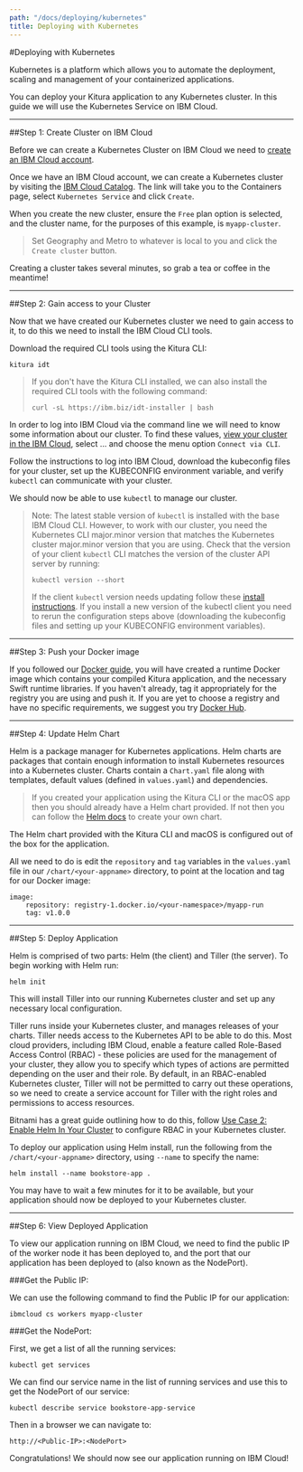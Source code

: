 ```yaml
---
path: "/docs/deploying/kubernetes"
title: Deploying with Kubernetes
---
```


#Deploying with Kubernetes

Kubernetes is a platform which allows you to automate the deployment, scaling and management of your containerized applications.

You can deploy your Kitura application to any Kubernetes cluster. In this guide we will use the Kubernetes Service on IBM Cloud.

---

##Step 1: Create Cluster on IBM Cloud

Before we can create a Kubernetes Cluster on IBM Cloud we need to [create an IBM Cloud account](https://cloud.ibm.com/registration).

Once we have an IBM Cloud account, we can create a Kubernetes cluster by visiting the [IBM Cloud Catalog](https://cloud.ibm.com/catalog?category=containers). The link will take you to the Containers page, select `Kubernetes Service` and click `Create`.

When you create the new cluster, ensure the `Free` plan option is selected, and the cluster name, for the purposes of this example, is `myapp-cluster`.

> Set Geography and Metro to whatever is local to you and click the `Create cluster` button.

Creating a cluster takes several minutes, so grab a tea or coffee in the meantime!

---

##Step 2: Gain access to your Cluster

Now that we have created our Kubernetes cluster we need to gain access to it, to do this we need to install the IBM Cloud CLI tools.

Download the required CLI tools using the Kitura CLI:

```
kitura idt
```

> If you don't have the Kitura CLI installed, we can also install the required CLI tools with the following command:
> ```
> curl -sL https://ibm.biz/idt-installer | bash
> ```

In order to log into IBM Cloud via the command line we will need to know some information about our cluster. To find these values, [view your cluster in the IBM Cloud](https://cloud.ibm.com/kubernetes/clusters), select ... and choose the menu option `Connect via CLI`.

Follow the instructions to log into IBM Cloud, download the kubeconfig files for your cluster, set up the KUBECONFIG environment variable, and verify `kubectl` can communicate with your cluster.

We should now be able to use `kubectl` to manage our cluster.

> Note: The latest stable version of `kubectl` is installed with the base IBM Cloud CLI. However, to work with our cluster, you need the Kubernetes CLI major.minor version that matches the Kubernetes cluster major.minor version that you are using.
> Check that the version of your client `kubectl` CLI matches the version of the cluster API server by running:
> ```
> kubectl version --short
> ```
> If the client `kubectl` version needs updating follow these [install instructions](https://cloud.ibm.com/docs/containers?topic=containers-cs_cli_install). If you install a new version of the kubectl client you need to rerun the configuration steps above (downloading the kubeconfig files and setting up your KUBECONFIG environment variables).

---

##Step 3: Push your Docker image

If you followed our [Docker guide](./docker), you will have created a runtime Docker image which contains your compiled Kitura application, and the necessary Swift runtime libraries. If you haven't already, tag it appropriately for the registry you are using and push it. If you are yet to choose a registry and have no specific requirements, we suggest you try [Docker Hub](https://hub.docker.com).

---

##Step 4: Update Helm Chart

Helm is a package manager for Kubernetes applications. Helm charts are packages that contain enough information to install Kubernetes resources into a Kubernetes cluster. Charts contain a `Chart.yaml` file along with templates, default values (defined in `values.yaml`) and dependencies.

> If you created your application using the Kitura CLI or the macOS app then you should already have a Helm chart provided.
> If not then you can follow the [Helm docs](https://helm.sh/docs/using_helm/#quickstart-guide) to create your own chart.

The Helm chart provided with the Kitura CLI and macOS is configured out of the box for the application.

All we need to do is edit the `repository` and `tag` variables in the `values.yaml` file in our `/chart/<your-appname>` directory, to point at the location and tag for our Docker image:

```
image:
    repository: registry-1.docker.io/<your-namespace>/myapp-run
    tag: v1.0.0

```

---

##Step 5: Deploy Application

Helm is comprised of two parts: Helm (the client) and Tiller (the server). To begin working with Helm run:

```
helm init
```

This will install Tiller into our running Kubernetes cluster and set up any necessary local configuration.

Tiller runs inside your Kubernetes cluster, and manages releases of your charts. Tiller needs access to the Kubernetes API to be able to do this. Most cloud providers, including IBM Cloud, enable a feature called Role-Based Access Control (RBAC) - these policies are used for the management of your cluster, they allow you to specify which types of actions are permitted depending on the user and their role. By default, in an RBAC-enabled Kubernetes cluster, Tiller will not be permitted to carry out these operations, so we need to create a service account for Tiller with the right roles and permissions to access resources.

Bitnami has a great guide outlining how to do this, follow [Use Case 2: Enable Helm In Your Cluster](https://docs.bitnami.com/kubernetes/how-to/configure-rbac-in-your-kubernetes-cluster/) to configure RBAC in your Kubernetes cluster.

To deploy our application using Helm install, run the following from the `/chart/<your-appname>` directory, using `--name` to specify the name:

```
helm install --name bookstore-app .
```

You may have to wait a few minutes for it to be available, but your application should now be deployed to your Kubernetes cluster.

---

##Step 6: View Deployed Application

To view our application running on IBM Cloud, we need to find the public IP of the worker node it has been deployed to, and the port that our application has been deployed to (also known as the NodePort).

###Get the Public IP:

We can use the following command to find the Public IP for our application:

```
ibmcloud cs workers myapp-cluster
```

###Get the NodePort:

First, we get a list of all the running services:

```
kubectl get services
```

We can find our service name in the list of running services and use this to get the NodePort of our service:

```
kubectl describe service bookstore-app-service
```

Then in a browser we can navigate to:

```
http://<Public-IP>:<NodePort>
```

Congratulations! We should now see our application running on IBM Cloud!
